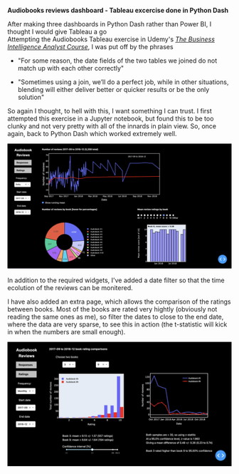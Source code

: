 **Audiobooks reviews dashboard - Tableau excercise done in Python Dash**

After making three dashboards in Python Dash rather than Power BI, I thought I would give Tableau a go<br>
Attempting the Audiobooks Tableau exercise in Udemy's *[The Business Intelligence Analyst Course](https://www.udemy.com/course/the-business-intelligence-analyst-course-2018)*, I was put off by the phrases

 - "For some reason, the date fields of the two tables we joined do not match up with each other correctly"

 - "Sometimes using a join, we’ll do a perfect job, while in other situations, blending will either deliver better or quicker results or be the only solution" 

So again I thought, to hell with this, I want something I can trust. I first attempted this exercise in a Jupyter notebook, but found this to be too clunky and not very pretty with all of the innards in plain view. So, once again, back to Python Dash which worked extremely well.

![](https://raw.githubusercontent.com/steviecurran/audio-books/refs/heads/main/dash_p1.png)

In addition to the required widgets, I've added a date filter so that the time ecolution of the reviews can be monitered.

I have also added an extra page, which allows the comparison of the ratings between books. Most of the books are rated very hightly (obviously not reading the same ones as me), so filter the dates to close to the end date, where the data are very sparse, to see this in action (the t-statistic will kick in when the numbers are small enough).

![](https://raw.githubusercontent.com/steviecurran/audio-books/refs/heads/main/dash_p2.png)
